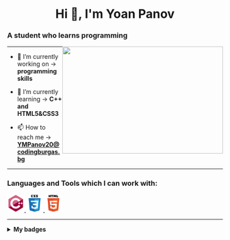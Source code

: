<h1 align="center">Hi 👋, I'm Yoan Panov</h1>
<h3>A student who learns programming</h3>

<img align="right" height="250" width="375" alt="" src="https://i2.wp.com/allhtaccess.info/wp-content/uploads/2018/03/programming.gif?fit=1281%2C716&ssl=1">
                                                        
<hr>

- 🔭 I’m currently working on -> **programming skills**

- 🌱 I’m currently learning -> **C++ and HTML5&CSS3**

- 📫 How to reach me -> **YMPanov20@codingburgas.bg**

<hr>

<h3 align="left">Languages and Tools which I can work with:</h3>

<p align="left"> <a href="https://www.w3schools.com/cpp/" target="_blank"> <img src="https://raw.githubusercontent.com/devicons/devicon/master/icons/cplusplus/cplusplus-original.svg" alt="cplusplus" width="40" height="40"/> </a> <a href="https://www.w3schools.com/css/" target="_blank"> <img src="https://raw.githubusercontent.com/devicons/devicon/master/icons/css3/css3-original-wordmark.svg" alt="css3" width="40" height="40"/> </a> <a href="https://www.w3.org/html/" target="_blank"> <img src="https://raw.githubusercontent.com/devicons/devicon/master/icons/html5/html5-original-wordmark.svg" alt="html5" width="40" height="40"/> </a> </p>


  
<hr>
  
<details style = "display: inline;">
  <summary><b>My badges</b></summary>

<a href ="https://images.credly.com/images/b0103bfc-45f1-4f6f-bc51-8fdba3d5bfa6/MTA-Introduction-to-Programming-using-HTML-and-CSS-2018.png"><img align="left" alt="Excel" width="200px" src="https://images.credly.com/images/b0103bfc-45f1-4f6f-bc51-8fdba3d5bfa6/MTA-Introduction-to-Programming-using-HTML-and-CSS-2018.png" ></a>
  <a href ="https://images.credly.com/images/fd092703-61db-4e9f-9c7c-2211d44ca87d/MOS_Word.png"><img align="left" alt="Excel" width="200px" src="https://images.credly.com/images/fd092703-61db-4e9f-9c7c-2211d44ca87d/MOS_Word.png" ></a>
  <a href ="![image](https://user-images.githubusercontent.com/85336776/173204723-a14b612b-9167-404b-a5fb-c5af2bb644a1.png)" ></a>
 
 
